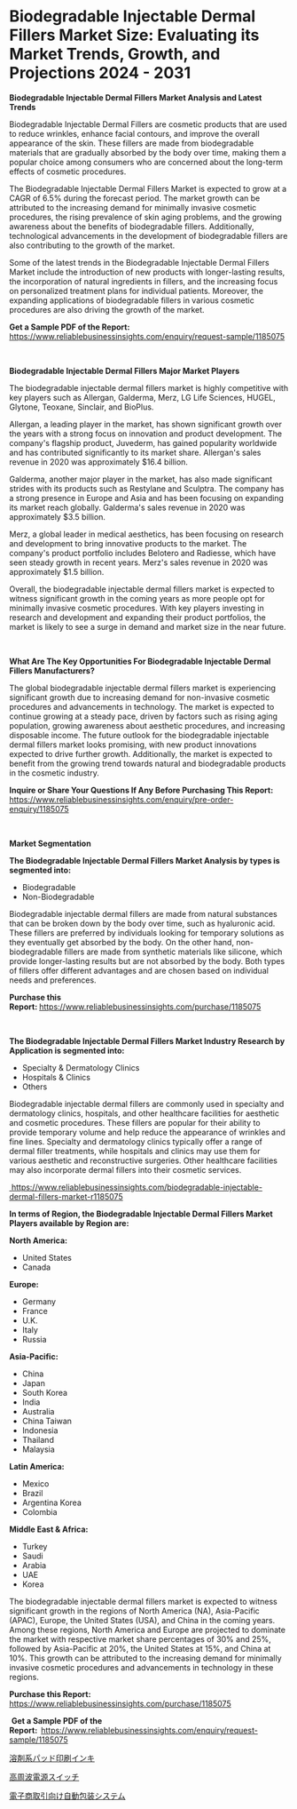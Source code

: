 <p><h1>Biodegradable Injectable Dermal Fillers Market Size: Evaluating its Market Trends, Growth, and Projections 2024 - 2031</h1></p><p><strong>Biodegradable Injectable Dermal Fillers Market Analysis and Latest Trends</strong></p>
<p><p>Biodegradable Injectable Dermal Fillers are cosmetic products that are used to reduce wrinkles, enhance facial contours, and improve the overall appearance of the skin. These fillers are made from biodegradable materials that are gradually absorbed by the body over time, making them a popular choice among consumers who are concerned about the long-term effects of cosmetic procedures.</p><p>The Biodegradable Injectable Dermal Fillers Market is expected to grow at a CAGR of 6.5% during the forecast period. The market growth can be attributed to the increasing demand for minimally invasive cosmetic procedures, the rising prevalence of skin aging problems, and the growing awareness about the benefits of biodegradable fillers. Additionally, technological advancements in the development of biodegradable fillers are also contributing to the growth of the market.</p><p>Some of the latest trends in the Biodegradable Injectable Dermal Fillers Market include the introduction of new products with longer-lasting results, the incorporation of natural ingredients in fillers, and the increasing focus on personalized treatment plans for individual patients. Moreover, the expanding applications of biodegradable fillers in various cosmetic procedures are also driving the growth of the market.</p></p>
<p><strong>Get a Sample PDF of the Report:&nbsp;</strong> <a href="https://www.reliablebusinessinsights.com/enquiry/request-sample/1185075">https://www.reliablebusinessinsights.com/enquiry/request-sample/1185075</a></p>
<p>&nbsp;</p>
<p><strong>Biodegradable Injectable Dermal Fillers Major Market Players</strong></p>
<p><p>The biodegradable injectable dermal fillers market is highly competitive with key players such as Allergan, Galderma, Merz, LG Life Sciences, HUGEL, Glytone, Teoxane, Sinclair, and BioPlus.</p><p>Allergan, a leading player in the market, has shown significant growth over the years with a strong focus on innovation and product development. The company's flagship product, Juvederm, has gained popularity worldwide and has contributed significantly to its market share. Allergan's sales revenue in 2020 was approximately $16.4 billion.</p><p>Galderma, another major player in the market, has also made significant strides with its products such as Restylane and Sculptra. The company has a strong presence in Europe and Asia and has been focusing on expanding its market reach globally. Galderma's sales revenue in 2020 was approximately $3.5 billion.</p><p>Merz, a global leader in medical aesthetics, has been focusing on research and development to bring innovative products to the market. The company's product portfolio includes Belotero and Radiesse, which have seen steady growth in recent years. Merz's sales revenue in 2020 was approximately $1.5 billion.</p><p>Overall, the biodegradable injectable dermal fillers market is expected to witness significant growth in the coming years as more people opt for minimally invasive cosmetic procedures. With key players investing in research and development and expanding their product portfolios, the market is likely to see a surge in demand and market size in the near future.</p></p>
<p>&nbsp;</p>
<p><strong>What Are The Key Opportunities For Biodegradable Injectable Dermal Fillers Manufacturers?</strong></p>
<p><p>The global biodegradable injectable dermal fillers market is experiencing significant growth due to increasing demand for non-invasive cosmetic procedures and advancements in technology. The market is expected to continue growing at a steady pace, driven by factors such as rising aging population, growing awareness about aesthetic procedures, and increasing disposable income. The future outlook for the biodegradable injectable dermal fillers market looks promising, with new product innovations expected to drive further growth. Additionally, the market is expected to benefit from the growing trend towards natural and biodegradable products in the cosmetic industry.</p></p>
<p><strong>Inquire or Share Your Questions If Any Before Purchasing This Report:</strong> <a href="https://www.reliablebusinessinsights.com/enquiry/pre-order-enquiry/1185075">https://www.reliablebusinessinsights.com/enquiry/pre-order-enquiry/1185075</a></p>
<p>&nbsp;</p>
<p><strong>Market Segmentation</strong></p>
<p><strong>The Biodegradable Injectable Dermal Fillers Market Analysis by types is segmented into:</strong></p>
<p><ul><li>Biodegradable</li><li>Non-Biodegradable</li></ul></p>
<p><p>Biodegradable injectable dermal fillers are made from natural substances that can be broken down by the body over time, such as hyaluronic acid. These fillers are preferred by individuals looking for temporary solutions as they eventually get absorbed by the body. On the other hand, non-biodegradable fillers are made from synthetic materials like silicone, which provide longer-lasting results but are not absorbed by the body. Both types of fillers offer different advantages and are chosen based on individual needs and preferences.</p></p>
<p><strong>Purchase this Report:&nbsp;</strong><a href="https://www.reliablebusinessinsights.com/purchase/1185075">https://www.reliablebusinessinsights.com/purchase/1185075</a></p>
<p>&nbsp;</p>
<p><strong>The Biodegradable Injectable Dermal Fillers Market Industry Research by Application is segmented into:</strong></p>
<p><ul><li>Specialty & Dermatology Clinics</li><li>Hospitals & Clinics</li><li>Others</li></ul></p>
<p><p>Biodegradable injectable dermal fillers are commonly used in specialty and dermatology clinics, hospitals, and other healthcare facilities for aesthetic and cosmetic procedures. These fillers are popular for their ability to provide temporary volume and help reduce the appearance of wrinkles and fine lines. Specialty and dermatology clinics typically offer a range of dermal filler treatments, while hospitals and clinics may use them for various aesthetic and reconstructive surgeries. Other healthcare facilities may also incorporate dermal fillers into their cosmetic services.</p></p>
<p><a href="https://www.reliablebusinessinsights.com/biodegradable-injectable-dermal-fillers-market-r1185075">&nbsp;https://www.reliablebusinessinsights.com/biodegradable-injectable-dermal-fillers-market-r1185075</a></p>
<p><strong>In terms of Region, the Biodegradable Injectable Dermal Fillers Market Players available by Region are:</strong></p>
<p>
    <p> <strong> North America: </strong>
        <ul>
            <li>United States</li>
            <li>Canada</li>
        </ul>
        </p> 
    <p> <strong> Europe: </strong>
        <ul>
            <li>Germany</li>
            <li>France</li>
            <li>U.K.</li>
            <li>Italy</li>
            <li>Russia</li>
        </ul>
        </p> 
    <p> <strong> Asia-Pacific: </strong>
        <ul>
            <li>China</li>
            <li>Japan</li>
            <li>South Korea</li>
            <li>India</li>
            <li>Australia</li>
            <li>China Taiwan</li>
            <li>Indonesia</li>
            <li>Thailand</li>
            <li>Malaysia</li>
        </ul>
        </p> 
    <p> <strong> Latin America: </strong>
        <ul>
            <li>Mexico</li>
            <li>Brazil</li>
            <li>Argentina Korea</li>
            <li>Colombia</li>
        </ul>
        </p> 
    <p> <strong> Middle East & Africa: </strong>
        <ul>
            <li>Turkey</li>
            <li>Saudi</li>
            <li>Arabia</li>
            <li>UAE</li>
            <li>Korea</li>
        </ul>
    </p>
    </p>
<p><p>The biodegradable injectable dermal fillers market is expected to witness significant growth in the regions of North America (NA), Asia-Pacific (APAC), Europe, the United States (USA), and China in the coming years. Among these regions, North America and Europe are projected to dominate the market with respective market share percentages of 30% and 25%, followed by Asia-Pacific at 20%, the United States at 15%, and China at 10%. This growth can be attributed to the increasing demand for minimally invasive cosmetic procedures and advancements in technology in these regions.</p></p>
<p><strong>Purchase this Report: </strong><a href="https://www.reliablebusinessinsights.com/purchase/1185075">https://www.reliablebusinessinsights.com/purchase/1185075</a></p>
<p>&nbsp;<strong>Get a Sample PDF of the Report:&nbsp;&nbsp;</strong><a href="https://www.reliablebusinessinsights.com/enquiry/request-sample/1185075">https://www.reliablebusinessinsights.com/enquiry/request-sample/1185075</a></p>
<p><strong></strong></p>
<p><p><a href="https://github.com/ycmtqqhvk3273/Market-Research-Report-List-2/blob/main/6851815113013.md">溶剤系パッド印刷インキ</a></p><p><a href="https://github.com/SarahFahey88/Market-Research-Report-List-2/blob/main/5856712113011.md">高周波電源スイッチ</a></p><p><a href="https://github.com/FredaJerde/Market-Research-Report-List-1/blob/main/9771144113012.md">電子商取引向け自動包装システム</a></p></p>